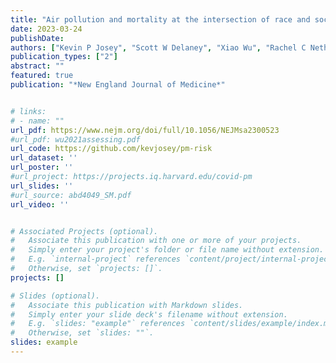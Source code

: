 ```yaml
---
title: "Air pollution and mortality at the intersection of race and social class"
date: 2023-03-24
publishDate:
authors: ["Kevin P Josey", "Scott W Delaney", "Xiao Wu", "Rachel C Nethery", "Priyanka DeSouza", "Danielle Braun",  "Francesca Dominici"]
publication_types: ["2"]
abstract: ""
featured: true
publication: "*New England Journal of Medicine*"


# links:
# - name: ""
url_pdf: https://www.nejm.org/doi/full/10.1056/NEJMsa2300523
#url_pdf: wu2021assessing.pdf
url_code: https://github.com/kevjosey/pm-risk
url_dataset: ''
url_poster: ''
#url_project: https://projects.iq.harvard.edu/covid-pm
url_slides: ''
#url_source: abd4049_SM.pdf
url_video: ''


# Associated Projects (optional).
#   Associate this publication with one or more of your projects.
#   Simply enter your project's folder or file name without extension.
#   E.g. `internal-project` references `content/project/internal-project/index.md`.
#   Otherwise, set `projects: []`.
projects: []

# Slides (optional).
#   Associate this publication with Markdown slides.
#   Simply enter your slide deck's filename without extension.
#   E.g. `slides: "example"` references `content/slides/example/index.md`.
#   Otherwise, set `slides: ""`.
slides: example
---
```


